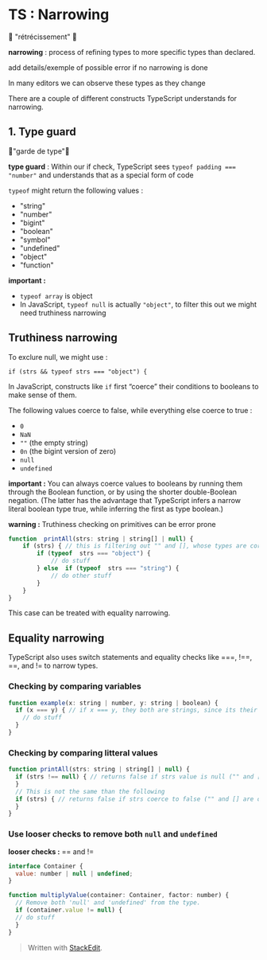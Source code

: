 # TS : Narrowing
🥐 "rétrécissement" 🥐

**narrowing** : process of refining types to more specific types than declared.

add details/exemple of possible error if no narrowing is done

In many editors we can observe these types as they change

There are a couple of different constructs TypeScript understands for narrowing.

## 1. Type guard
 🥐"garde de type"🥐

**type guard** : Within our if check, TypeScript sees `typeof padding === "number"` and understands that as a special form of code

`typeof` might return the following values :
- "string"
- "number"
- "bigint"
- "boolean"
- "symbol"
- "undefined"
- "object"
- "function"

**important :**
- `typeof array` is object
- In JavaScript, `typeof null` is actually `"object"`, to filter this out we might need truthiness narrowing

## Truthiness narrowing

To exclure null, we might use :

```
if (strs && typeof strs === "object") {
```

In JavaScript, constructs like `if` first “coerce” their conditions to booleans to make sense of them.

The following values coerce to false, while everything else coerce to true :

- `0`
- `NaN`
- `""` (the empty string)
- `0n` (the bigint version of zero)
- `null`
- `undefined`

**important :** You can always coerce values to booleans by running them through the Boolean function, or by using the shorter double-Boolean negation. (The latter has the advantage that TypeScript infers a narrow literal boolean type true, while inferring the first as type boolean.)

**warning :** Truthiness checking on primitives can be error prone

```javascript
function  printAll(strs: string | string[] | null) {
    if (strs) { // this is filtering out "" and [], whose types are corrects, but coerce to false...
        if (typeof  strs === "object") {
            // do stuff
        } else  if (typeof  strs === "string") {
            // do other stuff
        }
    }
}
```

This case can be treated with equality narrowing.

## Equality narrowing

TypeScript also uses switch statements and equality checks like ===, !==, ==, and != to narrow types.

### Checking by comparing variables

```javascript
function example(x: string | number, y: string | boolean) {
  if (x === y) { // if x === y, they both are strings, since its their only common type
    // do stuff
  }
}
```

### Checking by comparing litteral values

```javascript
function printAll(strs: string | string[] | null) {
  if (strs !== null) { // returns false if strs value is null ("" and [] are in)
  }
  // This is not the same than the following
  if (strs) { // returns false if strs coerce to false ("" and [] are out)
  }
}
```

### Use looser checks to remove both `null` and `undefined`

**looser checks :** == and !=

```javascript
interface Container {
  value: number | null | undefined;
}

function multiplyValue(container: Container, factor: number) {
  // Remove both 'null' and 'undefined' from the type.
  if (container.value != null) {
  // do stuff
  }
}
```

> Written with [StackEdit](https://stackedit.io/).
